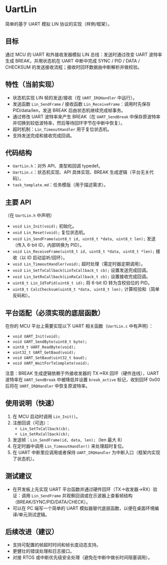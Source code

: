 # UartLin

简单的基于 UART 模拟 LIN 协议的实现（样例/框架）。

## 目标
通过 MCU 的 UART 和外接收发器模拟 LIN 总线：发送时通过改变 UART 波特率生成 BREAK，并用状态机在 UART 中断中完成 SYNC / PID / DATA / CHECKSUM 的发送接收流程；接收时回环数据由中断解析并做校验。

## 特性（当前实现）
- 状态机实现 LIN 帧的发送/接收（在 `UART_IRQHandler` 中运行）。
- 发送函数 `Lin_SendFrame` / 接收函数 `Lin_ReceiveFrame`：调用时先保存 PID/data/len，发送 BREAK 后由状态机继续完成帧事务。
- 通过修改 UART 波特率来产生 BREAK（在 `UART_SendBreak` 中保存原波特率并切换到较低波特率，然后等待回环字节在中断中恢复）。
- 超时机制：`Lin_TimeoutHandler` 用于复位状态机。
- 支持发送完成和接收完成回调。

## 代码结构
- `UartLin.h`：对外 API、类型和回调 typedef。
- `UartLin.c`：状态机实现、API 具体实现、BREAK 生成逻辑（平台无关代码）。
- `task_template.md`：任务模版（用于描述需求）。

## 主要 API
（在 `UartLin.h` 中声明）

- `void Lin_Init(void);` 初始化。
- `void Lin_Reset(void);` 复位状态机。
- `void Lin_SendFrame(uint8_t id, uint8_t *data, uint8_t len);` 发送（传入 6-bit ID，内部转换为 PID）。
- `void Lin_ReceiveFrame(uint8_t id, uint8_t *data, uint8_t *len);` 接收（以 ID 启动监听/回环）。
- `void Lin_TimeoutHandler(void);` 超时处理（需定时器定期调用）。
- `void Lin_SetTxCallback(LinTxCallback_t cb);` 设置发送完成回调。
- `void Lin_SetRxCallback(LinRxCallback_t cb);` 设置接收完成回调。
- `uint8_t Lin_IdToPid(uint8_t id);` 将 6-bit ID 转为含校验位的 PID。
- `uint8_t CalcChecksum(uint8_t *data, uint8_t len);` 计算校验和（简单反码和）。

## 平台适配（必须实现的底层函数）
在你的 MCU 平台上需要实现以下 UART 相关函数（`UartLin.c` 中有声明）：
- `void UART_Init(void);`
- `void UART_SendByte(uint8_t byte);`
- `uint8_t UART_ReadByte(void);`
- `uint32_t UART_GetBaud(void);`
- `void UART_SetBaud(uint32_t baud);`
- `void UART_WaitForTxComplete(void);`

注意：BREAK 生成逻辑依赖于外接收发器的 TX->RX 回环（硬件连线），UART 波特率在 `UART_SendBreak` 中被降低并设置 `break_active` 标记，收到回环 0x00 后将在 `UART_IRQHandler` 中恢复原波特率。

## 使用说明（快速）
1. 在 MCU 启动时调用 `Lin_Init()`。
2. 注册回调（可选）：
   - `Lin_SetTxCallback(cb);`
   - `Lin_SetRxCallback(cb);`
3. 发送帧：`Lin_SendFrame(id, data, len);`（len 最大 8）
4. 在定时器中调用 `Lin_TimeoutHandler()` 来处理超时复位。
5. 在 UART 中断里应调用或者保持 `UART_IRQHandler` 为中断入口（框架内实现了状态机）。

## 测试建议
- 在开发板上先实现 UART 平台函数并通过硬件回环（TX->收发器->RX）验证：调用 `Lin_SendFrame` 并观察回调或在示波器上查看帧结构（BREAK/SYNC/PID/DATA/CHECK）。
- 可以在 PC 端写一个简单的 UART 模拟器替代底层函数，以便在桌面环境编译/单元测试逻辑。

## 后续改进（建议）
- 支持可配置的帧超时时间和帧长度动态支持。
- 更健壮的错误处理和日志接口。
- 对接 RTOS 或中断优先级安全处理（避免在中断中做长时间阻塞调用）。



